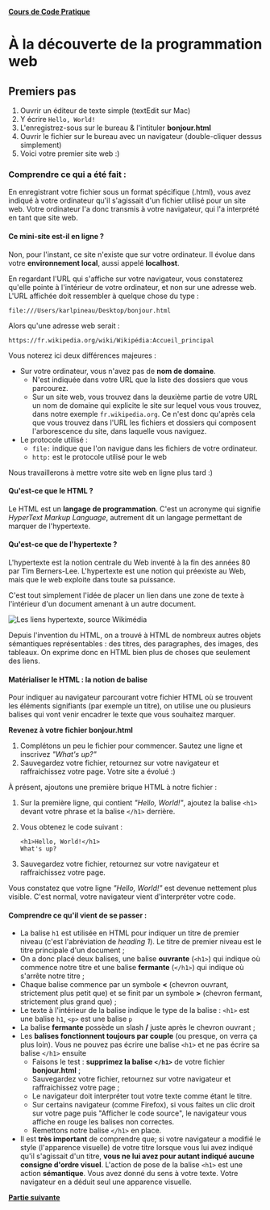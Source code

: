 **[Cours de Code Pratique](../README.md)**
# À la découverte de la programmation web

## Premiers pas
1. Ouvrir un éditeur de texte simple (textEdit sur Mac)
2. Y écrire `Hello, World!`
3. L'enregistrez-sous sur le bureau & l'intituler **bonjour.html**
4. Ouvrir le fichier sur le bureau avec un navigateur (double-cliquer dessus simplement)
5. Voici votre premier site web :)

### Comprendre ce qui a été fait :
En enregistrant votre fichier sous un format spécifique (.html), vous avez indiqué à votre ordinateur qu'il s'agissait 
d'un fichier utilisé pour un site web. 
Votre ordinateur l'a donc transmis à votre navigateur, qui l'a interprété en tant que site web.

#### Ce mini-site est-il en ligne ?
Non, pour l'instant, ce site n'existe que sur votre ordinateur. Il évolue dans votre **environnement local**, aussi appelé
**localhost**.

En regardant l'URL qui s'affiche sur votre navigateur, vous constaterez qu'elle pointe à l'intérieur de votre ordinateur, 
et non sur une adresse web. L'URL affichée doit ressembler à quelque chose du type :

    file:///Users/karlpineau/Desktop/bonjour.html

Alors qu'une adresse web serait :

    https://fr.wikipedia.org/wiki/Wikipédia:Accueil_principal

Vous noterez ici deux différences majeures :
- Sur votre ordinateur, vous n'avez pas de **nom de domaine**. 
    - N'est indiquée dans votre URL que la liste des dossiers que vous parcourez. 
    - Sur un site web, vous trouvez dans la deuxième partie de votre URL un nom de domaine qui explicite 
le site sur lequel vous vous trouvez, dans notre exemple `fr.wikipedia.org`. Ce n'est donc qu'après cela que vous trouvez 
dans l'URL les fichiers et dossiers qui composent l'arborescence du site, dans laquelle vous naviguez. 
- Le protocole utilisé : 
    - `file:` indique que l'on navigue dans les fichiers de votre ordinateur. 
    - `http:` est le protocole utilisé pour le web
    
Nous travaillerons à mettre votre site web en ligne plus tard :)

#### Qu'est-ce que le HTML ?
Le HTML est un **langage de programmation**. C'est un acronyme qui signifie *HyperText Markup Language*, autrement dit un 
langage permettant de marquer de l'hypertexte.

#### Qu'est-ce que de l'hypertexte ?
L'hypertexte est la notion centrale du Web inventé à la fin des années 80 par Tim Berners-Lee. L'hypertexte est une notion
qui préexiste au Web, mais que le web exploite dans toute sa puissance.

C'est tout simplement l'idée de placer un lien dans une zone de texte à l'intérieur d'un document amenant à un autre document.

![Les liens hypertexte, source Wikimédia](https://upload.wikimedia.org/wikipedia/commons/4/41/Sistema_hipertextual.jpg)

Depuis l'invention du HTML, on a trouvé à HTML de nombreux autres objets sémantiques représentables : des titres, des paragraphes,
des images, des tableaux. On exprime donc en HTML bien plus de choses que seulement des liens.

#### Matérialiser le HTML : la notion de balise
Pour indiquer au navigateur parcourant votre fichier HTML où se trouvent les éléments signifiants (par exemple un titre),
on utilise une ou plusieurs balises qui vont venir encadrer le texte que vous souhaitez marquer.

**Revenez à votre fichier bonjour.html**
1. Complétons un peu le fichier pour commencer. Sautez une ligne et inscrivez *"What's up?"*
2. Sauvegardez votre fichier, retournez sur votre navigateur et raffraichissez votre page. Votre site a évolué :)

À présent, ajoutons une première brique HTML à notre fichier :
1. Sur la première ligne, qui contient *"Hello, World!"*, ajoutez la balise `<h1>` devant votre phrase et la balise `</h1>` 
derrière.
2. Vous obtenez le code suivant :

    `<h1>Hello, World!</h1>`    
    `What's up?`

3. Sauvegardez votre fichier, retournez sur votre navigateur et raffraichissez votre page.

Vous constatez que votre ligne *"Hello, World!"* est devenue nettement plus visible. C'est normal, votre navigateur vient 
d'interpréter votre code.

#### Comprendre ce qu'il vient de se passer :
- La balise `h1` est utilisée en HTML pour indiquer un titre de premier niveau (c'est l'abréviation de *heading 1*). 
Le titre de premier niveau est le titre principale d'un document ;
- On a donc placé deux balises, une balise **ouvrante** (`<h1>`) qui indique où commence notre titre et une balise 
**fermante** (`</h1>`) qui indique où s'arrête notre titre ;
- Chaque balise commence par un symbole **<** (chevron ouvrant, strictement plus petit que) et se finit par un symbole **>** 
(chevron fermant, strictement plus grand que) ;
- Le texte à l'intérieur de la balise indique le type de la balise : `<h1>` est une balise `h1`, `<p>` est une balise `p`
- La balise **fermante** possède un slash **/** juste après le chevron ouvrant ;
- Les **balises fonctionnent toujours par couple** (ou presque, on verra ça plus loin). Vous ne pouvez pas écrire une 
balise `<h1>` et ne pas écrire sa balise `</h1>` ensuite
    - Faisons le test : **supprimez la balise `</h1>`** de votre fichier **bonjour.html** ;
    - Sauvegardez votre fichier, retournez sur votre navigateur et raffraichissez votre page ;
    - Le navigateur doit interpréter tout votre texte comme étant le titre.
    - Sur certains navigateur (comme Firefox), si vous faites un clic droit sur votre page puis "Afficher le code source",
    le navigateur vous affiche en rouge les balises non correctes.
    - Remettons notre balise `</h1>` en place.
- Il est **très important** de comprendre que; si votre navigateur a modifié le style (l'apparence visuelle) de votre titre
lorsque vous lui avez indiqué qu'il s'agissait d'un titre, **vous ne lui avez pour autant indiqué aucune consigne d'ordre visuel**.
L'action de pose de la balise `<h1>` est une action **sémantique**. Vous avez donné du sens à votre texte. Votre navigateur 
en a déduit seul une apparence visuelle. 


**[Partie suivante](../installation-ide/README.md)**